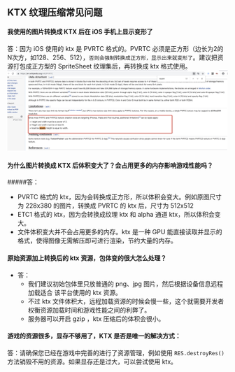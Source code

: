 ## KTX 纹理压缩常见问题

#### 我使用的图片转换成 KTX 后在 iOS 手机上显示变形了
答：因为 iOS 使用的 ktx 是 PVRTC 格式的。PVRTC 必须是正方形（边长为2的N次方，如128、256、512），`否则会强制转换成正方形，显示出来就变形了`。建议把资源打包成正方型的 SpriteSheet 纹理集后，再转换成 ktx 格式使用。
![](p1.png)

#### 为什么图片转换成 KTX 后体积变大了？会占用更多的内存影响游戏性能吗？
#####答：
* PVRTC 格式的 ktx，因为会转换成正方形，所以体积会变大。例如原图尺寸为 228x380 的图片，转换成 PVRTC 的 ktx 后，尺寸为 512x512
* ETC1 格式的 ktx，因为会转换成纹理 ktx 和 alpha 通道 ktx，所以体积会变大。
* 文件体积变大并不会占用更多的内存。ktx 是一种 GPU 能直接读取并显示的格式，使得图像无需解压即可进行渲染，节约大量的内存。



#### 原始资源加上转换后的 ktx 资源，包体变的很大怎么处理？
* 答：
	* 我们建议初始包体里只放普通的 png、jpg 图片，然后根据设备信息远程加载适合	该平台使用的 ktx 资源。
	* 不过 ktx 文件体积大，远程加载资源的时候会慢一些，这个就需要开发者权衡资源加载时间和游戏性能之间的利弊了。
	* 服务器可以开启 gzip ，ktx 压缩后的体积会很小。

#### 游戏的资源很多，显存不够用了，KTX 是否是唯一的解决方式：
答：请确保您已经在游戏中完善的进行了资源管理，例如使用 `RES.destroyRes()` 方法销毁不用的资源。如果显存还是过大，可以尝试使用 ktx。